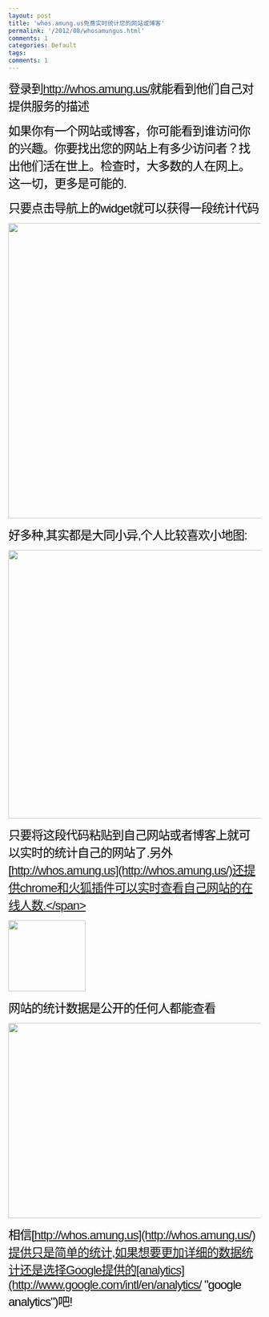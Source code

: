 ```yaml
---
layout: post
title: 'whos.amung.us免费实时统计您的网站或博客'
permalink: '/2012/08/whosamungus.html'
comments: 1
categories: Default
tags: 
comments: 1
---
```

<span style="WIDOWS: 2; TEXT-TRANSFORM: none; TEXT-INDENT: 0px; LETTER-SPACING: -1px; DISPLAY: inline !important; FONT: 300 24px Ubuntu, sans-serif; WHITE-SPACE: normal; ORPHANS: 2; FLOAT: none; COLOR: rgb(0,0,0); WORD-SPACING: 0px; -webkit-text-size-adjust: auto; -webkit-text-stroke-width: 0px">登录到<http://whos.amung.us/>就能看到他们自己对提供服务的描述</span>

 

<span style="WIDOWS: 2; TEXT-TRANSFORM: none; TEXT-INDENT: 0px; LETTER-SPACING: -1px; DISPLAY: inline !important; FONT: 300 24px Ubuntu, sans-serif; WHITE-SPACE: normal; ORPHANS: 2; FLOAT: none; COLOR: rgb(0,0,0); WORD-SPACING: 0px; -webkit-text-size-adjust: auto; -webkit-text-stroke-width: 0px">如果你有一个网站或博客，你可能看到谁访问你的兴趣。你要找出您的网站上有多少访问者？找出他们活在世上。检查时，大多数的人在网上。这一切，更多是可能的.</span>

 

<span style="WIDOWS: 2; TEXT-TRANSFORM: none; TEXT-INDENT: 0px; LETTER-SPACING: -1px; DISPLAY: inline !important; FONT: 300 24px Ubuntu, sans-serif; WHITE-SPACE: normal; ORPHANS: 2; FLOAT: none; COLOR: rgb(0,0,0); WORD-SPACING: 0px; -webkit-text-size-adjust: auto; -webkit-text-stroke-width: 0px">只要点击导航上的widget就可以获得一段统计代码</span>

 

<span style="WIDOWS: 2; TEXT-TRANSFORM: none; TEXT-INDENT: 0px; LETTER-SPACING: -1px; DISPLAY: inline !important; FONT: 300 24px Ubuntu, sans-serif; WHITE-SPACE: normal; ORPHANS: 2; FLOAT: none; COLOR: rgb(0,0,0); WORD-SPACING: 0px; -webkit-text-size-adjust: auto; -webkit-text-stroke-width: 0px">

<img height="589" src="http://lh4.ggpht.com/-F3zTkpC_I-E/UD4UgERtNAI/AAAAAAAAszE/IfBnaqJzC_c/zrclip_003p6e28fb68.png?imgmax=800" width="750"/>

</span>

 

<span style="WIDOWS: 2; TEXT-TRANSFORM: none; TEXT-INDENT: 0px; LETTER-SPACING: -1px; DISPLAY: inline !important; FONT: 300 24px Ubuntu, sans-serif; WHITE-SPACE: normal; ORPHANS: 2; FLOAT: none; COLOR: rgb(0,0,0); WORD-SPACING: 0px; -webkit-text-size-adjust: auto; -webkit-text-stroke-width: 0px">好多种,其实都是大同小异,个人比较喜欢小地图:</span>

 

<span style="WIDOWS: 2; TEXT-TRANSFORM: none; TEXT-INDENT: 0px; LETTER-SPACING: -1px; DISPLAY: inline !important; FONT: 300 24px Ubuntu, sans-serif; WHITE-SPACE: normal; ORPHANS: 2; FLOAT: none; COLOR: rgb(0,0,0); WORD-SPACING: 0px; -webkit-text-size-adjust: auto; -webkit-text-stroke-width: 0px">

<img height="535" src="http://lh5.ggpht.com/-2227BCCuBMg/UD4UjcudguI/AAAAAAAAszM/GyiONjhxwZA/zrclip_004p5ce6969f.png?imgmax=800" width="756"/>

</span>

 

<span style="WIDOWS: 2; TEXT-TRANSFORM: none; TEXT-INDENT: 0px; LETTER-SPACING: -1px; DISPLAY: inline !important; FONT: 300 24px Ubuntu, sans-serif; WHITE-SPACE: normal; ORPHANS: 2; FLOAT: none; COLOR: rgb(0,0,0); WORD-SPACING: 0px; -webkit-text-size-adjust: auto; -webkit-text-stroke-width: 0px">只要将这段代码粘贴到自己网站或者博客上就可以实时的统计自己的网站了.另外[http://whos.amung.us](http://whos.amung.us/)还提供chrome和火狐插件可以实时查看自己网站的在线人数.</span>

 

<span style="WIDOWS: 2; TEXT-TRANSFORM: none; TEXT-INDENT: 0px; LETTER-SPACING: -1px; DISPLAY: inline !important; FONT: 300 24px Ubuntu, sans-serif; WHITE-SPACE: normal; ORPHANS: 2; FLOAT: none; COLOR: rgb(0,0,0); WORD-SPACING: 0px; -webkit-text-size-adjust: auto; -webkit-text-stroke-width: 0px">

<img height="142" src="http://lh3.ggpht.com/-LWqDRI06no8/UD4UkWczcfI/AAAAAAAAszQ/mFHjsLaB67E/zrclip_005n7577daeb.png?imgmax=160" width="154"/>

</span>

 

<span style="WIDOWS: 2; TEXT-TRANSFORM: none; TEXT-INDENT: 0px; LETTER-SPACING: -1px; DISPLAY: inline !important; FONT: 300 24px Ubuntu, sans-serif; WHITE-SPACE: normal; ORPHANS: 2; FLOAT: none; COLOR: rgb(0,0,0); WORD-SPACING: 0px; -webkit-text-size-adjust: auto; -webkit-text-stroke-width: 0px">网站的统计数据是公开的任何人都能查看</span>

 

<span style="WIDOWS: 2; TEXT-TRANSFORM: none; TEXT-INDENT: 0px; LETTER-SPACING: -1px; DISPLAY: inline !important; FONT: 300 24px Ubuntu, sans-serif; WHITE-SPACE: normal; ORPHANS: 2; FLOAT: none; COLOR: rgb(0,0,0); WORD-SPACING: 0px; -webkit-text-size-adjust: auto; -webkit-text-stroke-width: 0px">

<img height="389" src="http://lh4.ggpht.com/-mrJFZGYNTX0/UD4UoOvR8-I/AAAAAAAAszc/szgCyiWTcBM/zrclip_006p740dfc04.png?imgmax=800" width="906"/>

</span>

 

<span style="WIDOWS: 2; TEXT-TRANSFORM: none; TEXT-INDENT: 0px; LETTER-SPACING: -1px; DISPLAY: inline !important; FONT: 300 24px Ubuntu, sans-serif; WHITE-SPACE: normal; ORPHANS: 2; FLOAT: none; COLOR: rgb(0,0,0); WORD-SPACING: 0px; -webkit-text-size-adjust: auto; -webkit-text-stroke-width: 0px">相信[http://whos.amung.us](http://whos.amung.us/)提供只是简单的统计,如果想要更加详细的数据统计还是选择Google提供的[analytics](http://www.google.com/intl/en/analytics/ "google analytics")吧!</span>